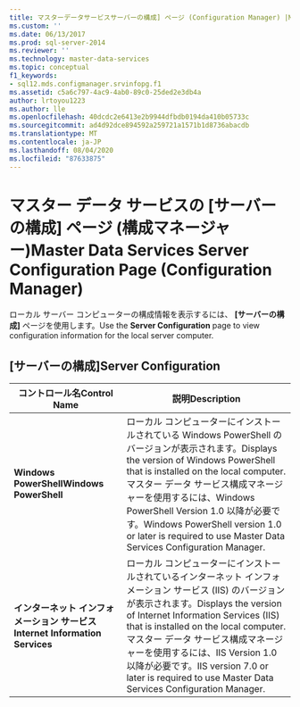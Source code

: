 ```yaml
---
title: マスターデータサービスサーバーの構成] ページ (Configuration Manager) |Microsoft Docs
ms.custom: ''
ms.date: 06/13/2017
ms.prod: sql-server-2014
ms.reviewer: ''
ms.technology: master-data-services
ms.topic: conceptual
f1_keywords:
- sql12.mds.configmanager.srvinfopg.f1
ms.assetid: c5a6c797-4ac9-4ab0-89c0-25ded2e3db4a
author: lrtoyou1223
ms.author: lle
ms.openlocfilehash: 40dcdc2e6413e2b9944dfbdb0194da410b05733c
ms.sourcegitcommit: ad4d92dce894592a259721a1571b1d8736abacdb
ms.translationtype: MT
ms.contentlocale: ja-JP
ms.lasthandoff: 08/04/2020
ms.locfileid: "87633875"
---
```

# <a name="master-data-services-server-configuration-page-configuration-manager"></a><span data-ttu-id="52c72-102">マスター データ サービスの [サーバーの構成] ページ (構成マネージャー)</span><span class="sxs-lookup"><span data-stu-id="52c72-102">Master Data Services Server Configuration Page (Configuration Manager)</span></span>
  <span data-ttu-id="52c72-103">ローカル サーバー コンピューターの構成情報を表示するには、 **[サーバーの構成]** ページを使用します。</span><span class="sxs-lookup"><span data-stu-id="52c72-103">Use the **Server Configuration** page to view configuration information for the local server computer.</span></span>  
  
## <a name="server-configuration"></a><span data-ttu-id="52c72-104">[サーバーの構成]</span><span class="sxs-lookup"><span data-stu-id="52c72-104">Server Configuration</span></span>  
  
|<span data-ttu-id="52c72-105">コントロール名</span><span class="sxs-lookup"><span data-stu-id="52c72-105">Control Name</span></span>|<span data-ttu-id="52c72-106">説明</span><span class="sxs-lookup"><span data-stu-id="52c72-106">Description</span></span>|  
|------------------|-----------------|  
|<span data-ttu-id="52c72-107">**Windows PowerShell**</span><span class="sxs-lookup"><span data-stu-id="52c72-107">**Windows PowerShell**</span></span>|<span data-ttu-id="52c72-108">ローカル コンピューターにインストールされている Windows PowerShell のバージョンが表示されます。</span><span class="sxs-lookup"><span data-stu-id="52c72-108">Displays the version of Windows PowerShell that is installed on the local computer.</span></span> <span data-ttu-id="52c72-109">マスター データ サービス構成マネージャーを使用するには、Windows PowerShell Version 1.0 以降が必要です。</span><span class="sxs-lookup"><span data-stu-id="52c72-109">Windows PowerShell version 1.0 or later is required to use Master Data Services Configuration Manager.</span></span>|  
|<span data-ttu-id="52c72-110">**インターネット インフォメーション サービス**</span><span class="sxs-lookup"><span data-stu-id="52c72-110">**Internet Information Services**</span></span>|<span data-ttu-id="52c72-111">ローカル コンピューターにインストールされているインターネット インフォメーション サービス (IIS) のバージョンが表示されます。</span><span class="sxs-lookup"><span data-stu-id="52c72-111">Displays the version of Internet Information Services (IIS) that is installed on the local computer.</span></span> <span data-ttu-id="52c72-112">マスター データ サービス構成マネージャーを使用するには、IIS Version 1.0 以降が必要です。</span><span class="sxs-lookup"><span data-stu-id="52c72-112">IIS version 7.0 or later is required to use Master Data Services Configuration Manager.</span></span>|  
  
  

